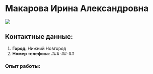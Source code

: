 # Макарова Ирина Александровна

![](https://i.pinimg.com/474x/53/47/4d/53474d28183694e762f452effdaade1f.jpg)

## Контактные данные:
1. **Город**: Нижний Новгород
2. **Номер телефона**: ###-##-##

### Опыт работы:
  
  